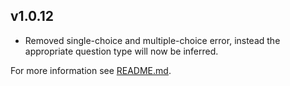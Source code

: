 ## v1.0.12
- Removed single-choice and multiple-choice error, instead the appropriate question type will now be inferred.

For more information see [README.md](README.md).
